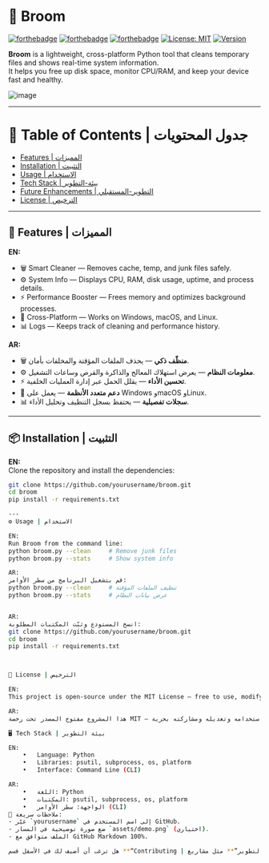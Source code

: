 # 🧹 Broom

[![forthebadge](https://forthebadge.com/images/badges/made-with-python.svg)](https://www.python.org/)
[![forthebadge](https://forthebadge.com/images/badges/built-with-love.svg)](https://forthebadge.com)
[![forthebadge](https://forthebadge.com/images/badges/works-on-my-machine.svg)](https://forthebadge.com)
[![License: MIT](https://img.shields.io/badge/License-MIT-blue.svg)](LICENSE)
[![Version](https://img.shields.io/badge/version-1.0-brightgreen.svg)](https://github.com/yourusername/broom)

**Broom** is a lightweight, cross-platform Python tool that cleans temporary files and shows real-time system information.  
It helps you free up disk space, monitor CPU/RAM, and keep your device fast and healthy.

![image](assets/demo.png)

---

# 🧭 Table of Contents | جدول المحتويات

- [Features | المميزات](#-features--المميزات)
- [Installation | التثبيت](#-installation--التثبيت)
- [Usage | الاستخدام](#-usage--الاستخدام)
- [Tech Stack | بيئة-التطوير](#-tech-stack--بيئة-التطوير)
- [Future Enhancements | التطوير-المستقبلي](#-future-enhancements--التطوير-المستقبلي)
- [License | الترخيص](#-license--الترخيص)

---

## 🚀 Features | المميزات

**EN:**  
- 🗑️ Smart Cleaner — Removes cache, temp, and junk files safely.  
- ⚙️ System Info — Displays CPU, RAM, disk usage, uptime, and process details.  
- ⚡ Performance Booster — Frees memory and optimizes background processes.  
- 🧭 Cross-Platform — Works on Windows, macOS, and Linux.  
- 📊 Logs — Keeps track of cleaning and performance history.

**AR:**  
- 🗑️ **منظّف ذكي** — يحذف الملفات المؤقتة والمخلفات بأمان.  
- ⚙️ **معلومات النظام** — يعرض استهلاك المعالج والذاكرة والقرص وساعات التشغيل.  
- ⚡ **تحسين الأداء** — يقلل الحمل عبر إدارة العمليات الخلفية.  
- 🧭 **دعم متعدد الأنظمة** — يعمل على Windows وmacOS وLinux.  
- 📊 **سجلات تفصيلية** — يحتفظ بسجل التنظيف وتحليل الأداء.

---

## 📦 Installation | التثبيت

**EN:**  
Clone the repository and install the dependencies:

```bash
git clone https://github.com/yourusername/broom.git
cd broom
pip install -r requirements.txt

---
⚙️ Usage | الاستخدام

EN:
Run Broom from the command line:
python broom.py --clean     # Remove junk files
python broom.py --stats     # Show system info

AR:
قم بتشغيل البرنامج من سطر الأوامر:
python broom.py --clean     # تنظيف الملفات المؤقتة
python broom.py --stats     # عرض بيانات النظام


AR:
انسخ المستودع وثبّت المكتبات المطلوبة:
git clone https://github.com/yourusername/broom.git
cd broom
pip install -r requirements.txt



📜 License | الترخيص

EN:
This project is open-source under the MIT License — free to use, modify, and distribute.

AR:
هذا المشروع مفتوح المصدر تحت رخصة MIT — يمكنك استخدامه وتعديله ومشاركته بحرية.

🖥️ Tech Stack | بيئة التطوير

EN:
	•	Language: Python
	•	Libraries: psutil, subprocess, os, platform
	•	Interface: Command Line (CLI)

AR:
	•	اللغة: Python
	•	المكتبات: psutil, subprocess, os, platform
	•	الواجهة: سطر الأوامر (CLI)
📌 ملاحظات سريعة:
- غيّر `yourusername` إلى اسم المستخدم في GitHub.  
- ضع صورة توضيحية في المسار `assets/demo.png` (اختياري).  
- الملف متوافق مع GitHub Markdown 100%.  

هل ترغب أن أضيف لك في الأسفل قسم **“Contributing | المساهمة في التطوير”** مثل مشاريع GitHub الاحترافية؟
